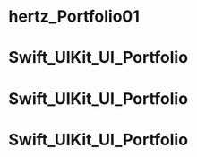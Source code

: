# hertz_Portfolio01
# Swift_UIKit_UI_Portfolio
# Swift_UIKit_UI_Portfolio
# Swift_UIKit_UI_Portfolio
